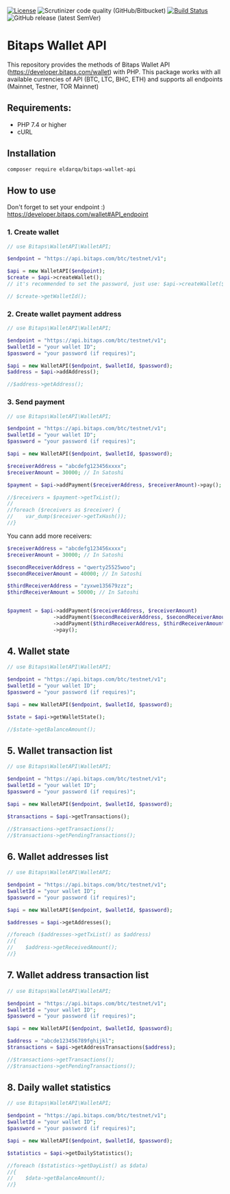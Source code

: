 [![License](https://poser.pugx.org/eldarqa/bitaps-wallet-api/license)](//packagist.org/packages/eldarqa/bitaps-wallet-api)
![Scrutinizer code quality (GitHub/Bitbucket)](https://img.shields.io/scrutinizer/quality/g/MyZik/bitaps-wallet-api/master)
[![Build Status](https://scrutinizer-ci.com/g/MyZik/bitaps-wallet-api/badges/build.png?b=master)](https://scrutinizer-ci.com/g/MyZik/bitaps-wallet-api/build-status/master)
![GitHub release (latest SemVer)](https://img.shields.io/github/v/release/MyZik/bitaps-wallet-api)

# Bitaps Wallet API

This repository provides the methods of Bitaps Wallet API (https://developer.bitaps.com/wallet) with PHP. This package
works with all available currencies of API (BTC, LTC, BHC, ETH) and supports all endpoints (Mainnet, Testner, TOR
Mainnet)

## Requirements:

- PHP 7.4 or higher
- cURL

## Installation

````bash
composer require eldarqa/bitaps-wallet-api
````

## How to use

Don't forget to set your endpoint :)
https://developer.bitaps.com/wallet#API_endpoint

### 1. Create wallet

```php
// use Bitaps\WalletAPI\WalletAPI;

$endpoint = "https://api.bitaps.com/btc/testnet/v1";

$api = new WalletAPI($endpoint);
$create = $api->createWallet(); 
// it's recommended to set the password, just use: $api->createWallet($callbackLink, $password);

// $create->getWalletId();
```

### 2. Create wallet payment address

```php
// use Bitaps\WalletAPI\WalletAPI;

$endpoint = "https://api.bitaps.com/btc/testnet/v1";
$walletId = "your wallet ID";
$password = "your password (if requires)"; 

$api = new WalletAPI($endpoint, $walletId, $password);
$address = $api->addAddress();

//$address->getAddress(); 
```

### 3. Send payment

```php
// use Bitaps\WalletAPI\WalletAPI;

$endpoint = "https://api.bitaps.com/btc/testnet/v1";
$walletId = "your wallet ID";
$password = "your password (if requires)"; 

$api = new WalletAPI($endpoint, $walletId, $password);

$receiverAddress = "abcdefg123456xxxx";
$receiverAmount = 30000; // In Satoshi

$payment = $api->addPayment($receiverAddress, $receiverAmount)->pay();

//$receivers = $payment->getTxList();
//
//foreach ($receivers as $receiver) {
//    var_dump($receiver->getTxHash());
//}
```

You cann add more receivers:

```php
$receiverAddress = "abcdefg123456xxxx";
$receiverAmount = 30000; // In Satoshi

$secondReceiverAddress = "qwerty25525woo";
$secondReceiverAmount = 40000; // In Satoshi

$thirdReceiverAddress = "zyxwe135679zzz";
$thirdReceiverAmount = 50000; // In Satoshi


$payment = $api->addPayment($receiverAddress, $receiverAmount)
               ->addPayment($secondReceiverAddress, $secondReceiverAmount)
               ->addPayment($thirdReceiverAddress, $thirdReceiverAmount)
               ->pay();
```

## 4. Wallet state

```php
// use Bitaps\WalletAPI\WalletAPI;

$endpoint = "https://api.bitaps.com/btc/testnet/v1";
$walletId = "your wallet ID";
$password = "your password (if requires)"; 

$api = new WalletAPI($endpoint, $walletId, $password);

$state = $api->getWalletState();

//$state->getBalanceAmount();
```

## 5. Wallet transaction list

```php
// use Bitaps\WalletAPI\WalletAPI;

$endpoint = "https://api.bitaps.com/btc/testnet/v1";
$walletId = "your wallet ID";
$password = "your password (if requires)"; 

$api = new WalletAPI($endpoint, $walletId, $password);

$transactions = $api->getTransactions();

//$transactions->getTransactions();
//$transactions->getPendingTransactions();
```

## 6. Wallet addresses list

```php
// use Bitaps\WalletAPI\WalletAPI;

$endpoint = "https://api.bitaps.com/btc/testnet/v1";
$walletId = "your wallet ID";
$password = "your password (if requires)"; 

$api = new WalletAPI($endpoint, $walletId, $password);

$addresses = $api->getAddresses();

//foreach ($addresses->getTxList() as $address)
//{
//    $address->getReceivedAmount();
//}
```

## 7. Wallet address transaction list

```php
// use Bitaps\WalletAPI\WalletAPI;

$endpoint = "https://api.bitaps.com/btc/testnet/v1";
$walletId = "your wallet ID";
$password = "your password (if requires)"; 

$api = new WalletAPI($endpoint, $walletId, $password);

$address = "abcde123456789fghijkl";
$transactions = $api->getAddressTransactions($address);

//$transactions->getTransactions();
//$transactions->getPendingTransactions();
```

## 8. Daily wallet statistics

```php
// use Bitaps\WalletAPI\WalletAPI;

$endpoint = "https://api.bitaps.com/btc/testnet/v1";
$walletId = "your wallet ID";
$password = "your password (if requires)"; 

$api = new WalletAPI($endpoint, $walletId, $password);

$statistics = $api->getDailyStatistics();

//foreach ($statistics->getDayList() as $data)
//{
//    $data->getBalanceAmount();
//}
```
